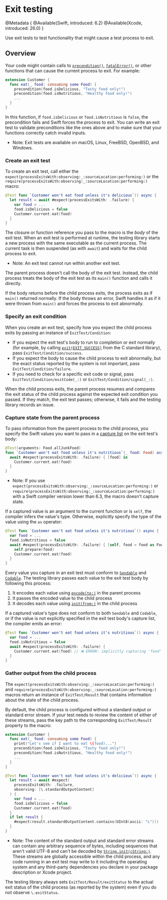 # Exit testing

<!--
This source file is part of the Swift.org open source project

Copyright (c) 2023–2025 Apple Inc. and the Swift project authors
Licensed under Apache License v2.0 with Runtime Library Exception

See https://swift.org/LICENSE.txt for license information
See https://swift.org/CONTRIBUTORS.txt for Swift project authors
-->

@Metadata {
  @Available(Swift, introduced: 6.2)
  @Available(Xcode, introduced: 26.0)
}

Use exit tests to test functionality that might cause a test process to exit.

## Overview

Your code might contain calls to [`precondition()`](https://developer.apple.com/documentation/swift/precondition(_:_:file:line:)),
[`fatalError()`](https://developer.apple.com/documentation/swift/fatalerror(_:file:line:)),
or other functions that can cause the current process to exit. For example:

```swift
extension Customer {
  func eat(_ food: consuming some Food) {
    precondition(food.isDelicious, "Tasty food only!")
    precondition(food.isNutritious, "Healthy food only!")
    ...
  }
}
```

In this function, if `food.isDelicious` or `food.isNutritious` is `false`, the
precondition fails and Swift forces the process to exit. You can write an exit
test to validate preconditions like the ones above and to make sure that your
functions correctly catch invalid inputs.

- Note: Exit tests are available on macOS, Linux, FreeBSD, OpenBSD, and Windows.

### Create an exit test

To create an exit test, call either the ``expect(processExitsWith:observing:_:sourceLocation:performing:)``
or the ``require(processExitsWith:observing:_:sourceLocation:performing:)``
macro:

```swift
@Test func `Customer won't eat food unless it's delicious`() async {
  let result = await #expect(processExitsWith: .failure) {
    var food = ...
    food.isDelicious = false
    Customer.current.eat(food)
  }
}
```

The closure or function reference you pass to the macro is the _body_ of the
exit test. When an exit test is performed at runtime, the testing library starts
a new process with the same executable as the current process. The current task
is then suspended (as with `await`) and waits for the child process to exit.

- Note: An exit test cannot run within another exit test.

The parent process doesn't call the body of the exit test. Instead, the child
process treats the body of the exit test as its `main()` function and calls it
directly.

<!-- TODO: discuss @MainActor isolation or lack thereof -->

If the body returns before the child process exits, the process exits as if
`main()` returned normally. If the body throws an error, Swift handles it as if
it were thrown from `main()` and forces the process to exit abnormally.

### Specify an exit condition

When you create an exit test, specify how you expect the child process exits by
passing an instance of ``ExitTest/Condition``:

- If you expect the exit test's body to run to completion or exit normally (for
  example, by calling [`exit(EXIT_SUCCESS)`](https://developer.apple.com/library/archive/documentation/System/Conceptual/ManPages_iPhoneOS/man3/exit.3.html)
  from the C standard library), pass ``ExitTest/Condition/success``.
- If you expect the body to cause the child process to exit abnormally, but the
  exact status reported by the system is not important, pass
  ``ExitTest/Condition/failure``.
- If you need to check for a specific exit code or signal, pass
  ``ExitTest/Condition/exitCode(_:)`` or ``ExitTest/Condition/signal(_:)``.

When the child process exits, the parent process resumes and compares the exit
status of the child process against the expected exit condition you passed. If
they match, the exit test passes; otherwise, it fails and the testing library
records an issue.

### Capture state from the parent process

To pass information from the parent process to the child process, you specify
the Swift values you want to pass in a [capture list](https://docs.swift.org/swift-book/documentation/the-swift-programming-language/closures/#Capturing-Values)
on the exit test's body:

```swift
@Test(arguments: Food.allJunkFood)
func `Customer won't eat food unless it's nutritious`(_ food: Food) async {
  await #expect(processExitsWith: .failure) { [food] in
    Customer.current.eat(food)
  }
}
```

- Note: If you use ``expect(processExitsWith:observing:_:sourceLocation:performing:)``
  or ``require(processExitsWith:observing:_:sourceLocation:performing:)`` with a
  Swift compiler version lower than 6.3, the macro doesn't capture state.

If a captured value is an argument to the current function or is `self`, the
compiler infers the value's type. Otherwise, explicitly specify the type of the
value using the `as` operator:

```swift
@Test func `Customer won't eat food unless it's nutritious`() async {
  var food = ...
  food.isNutritious = false
  await #expect(processExitsWith: .failure) { [self, food = food as Food] in
    self.prepare(food)
    Customer.current.eat(food)
  }
}
```

Every value you capture in an exit test must conform to [`Sendable`](https://developer.apple.com/documentation/swift/sendable)
and [`Codable`](https://developer.apple.com/documentation/swift/codable). The
testing library passes each value to the exit test body by following this process:

1. It encodes each value using [`encode(to:)`](https://developer.apple.com/documentation/swift/encodable/encode(to:))
in the parent process
2. It passes the encoded value to the child process
3. It decodes each value using [`init(from:)`](https://developer.apple.com/documentation/swift/decodable/init(from:))
in the child process

If a captured value's type does not conform to both `Sendable` and `Codable`, or
if the value is not explicitly specified in the exit test body's capture list,
the compiler emits an error:

```swift
@Test func `Customer won't eat food unless it's nutritious`() async {
  var food = ...
  food.isNutritious = false
  await #expect(processExitsWith: .failure) {
    Customer.current.eat(food) // ❌ ERROR: implicitly capturing 'food'
  }
}
```

### Gather output from the child process

The ``expect(processExitsWith:observing:_:sourceLocation:performing:)`` and
``require(processExitsWith:observing:_:sourceLocation:performing:)`` macros
return an instance of ``ExitTest/Result`` that contains information about the
state of the child process. 

By default, the child process is configured without a standard output or
standard error stream. If your test needs to review the content of either of
these streams, pass the key path to the corresponding ``ExitTest/Result``
property to the macro:

```swift
extension Customer {
  func eat(_ food: consuming some Food) {
    print("Let's see if I want to eat \(food)...")
    precondition(food.isDelicious, "Tasty food only!")
    precondition(food.isNutritious, "Healthy food only!")
    ...
  }
}

@Test func `Customer won't eat food unless it's delicious`() async {
  let result = await #expect(
    processExitsWith: .failure,
    observing: [\.standardOutputContent]
  ) {
    var food = ...
    food.isDelicious = false
    Customer.current.eat(food)
  }
  if let result {
    #expect(result.standardOutputContent.contains(UInt8(ascii: "L")))
  }
}
```

- Note: The content of the standard output and standard error streams can
  contain any arbitrary sequence of bytes, including sequences that aren't valid
  UTF-8 and can't be decoded by [`String.init(cString:)`](https://developer.apple.com/documentation/swift/string/init(cstring:)-6kr8s).
  These streams are globally accessible within the child process, and any code
  running in an exit test may write to it including the operating system and any
  third-party dependencies you declare in your package description or Xcode
  project.

The testing library always sets ``ExitTest/Result/exitStatus`` to the actual
exit status of the child process (as reported by the system) even if you do not
observe `\.exitStatus`.
